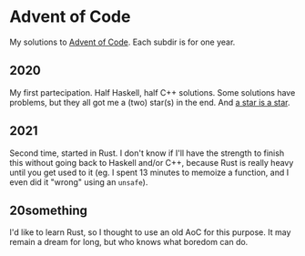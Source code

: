 # Advent of Code
My solutions to [Advent of Code](adventofcode.com). Each subdir is for one year.

## 2020
My first partecipation. Half Haskell, half C++ solutions. Some solutions have
problems, but they all got me a (two) star(s) in the end. And
[a star is a star](https://github.com/flavio-a/adventofcode/commit/27ebee1ebcdbb9d8b562d28f34640e96c2ab77bb).

## 2021
Second time, started in Rust. I don't know if I'll have the strength to finish
this without going back to Haskell and/or C++, because Rust is really heavy
until you get used to it (eg. I spent 13 minutes to memoize a function, and I
even did it "wrong" using an `unsafe`).

## 20something
I'd like to learn Rust, so I thought to use an old AoC for this purpose. It may
remain a dream for long, but who knows what boredom can do.
